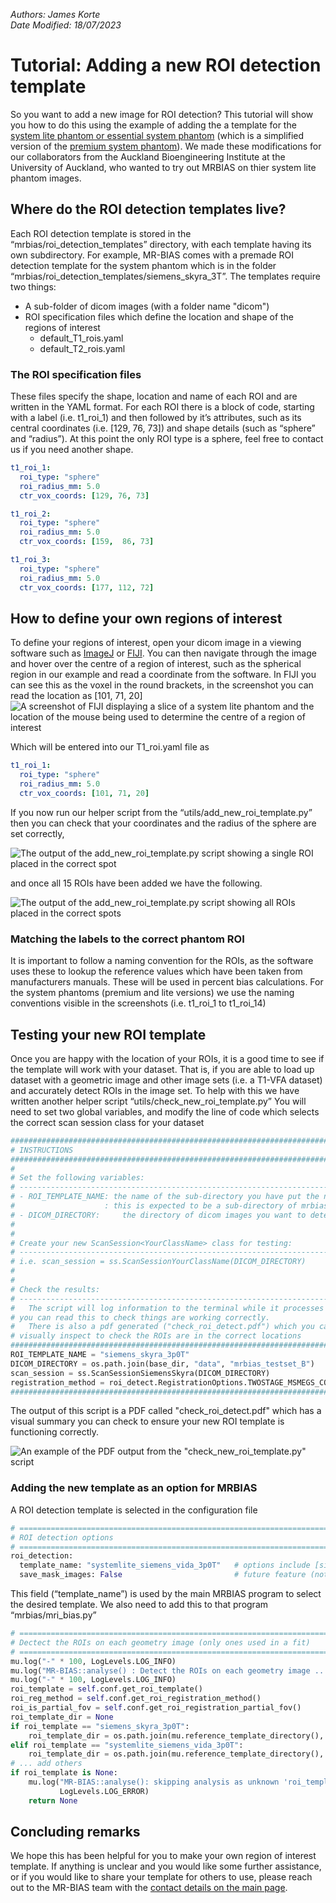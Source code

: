 *Authors: James Korte &nbsp;&nbsp;&nbsp;&nbsp;&nbsp;&nbsp;&nbsp;&nbsp;&nbsp;&nbsp;&nbsp;&nbsp;&nbsp;&nbsp;&nbsp;&nbsp;&nbsp;&nbsp;&nbsp;&nbsp;&nbsp;&nbsp;&nbsp;&nbsp;&nbsp;&nbsp;&nbsp;&nbsp;&nbsp;&nbsp;&nbsp;&nbsp;&nbsp;&nbsp;&nbsp;&nbsp;&nbsp;&nbsp;&nbsp;&nbsp;&nbsp;&nbsp;&nbsp;&nbsp;&nbsp;&nbsp;&nbsp;&nbsp;&nbsp;&nbsp;&nbsp;&nbsp;&nbsp;&nbsp;&nbsp;&nbsp;&nbsp;&nbsp;&nbsp;&nbsp;&nbsp;&nbsp;&nbsp;&nbsp;&nbsp;&nbsp;&nbsp;&nbsp;&nbsp;&nbsp;&nbsp;&nbsp;&nbsp;&nbsp;&nbsp;&nbsp;&nbsp;&nbsp;&nbsp;&nbsp;&nbsp;&nbsp;&nbsp;&nbsp;&nbsp;&nbsp; Date Modified: 18/07/2023*

# Tutorial: Adding a new ROI detection template

So you want to add a new image for ROI detection?  This tutorial will show you how to do this using the example of adding the a template for the [system lite phantom or essential system phantom](https://qmri.com/product/essential-system/) (which is a simplified version of the [premium system phantom](https://qmri.com/product/ismrm-nist-premium-system-phantom/)). We made these modifications for our collaborators from the Auckland Bioengineering Institute at the University of Auckland, who wanted to try out MRBIAS on thier system lite phantom images.

## Where do the ROI detection templates live?
Each ROI detection template is stored in the “mrbias/roi_detection_templates” directory, with each template having its own subdirectory. For example, MR-BIAS comes with a premade ROI detection template for the system phantom which is in the folder “mrbias/roi_detection_templates/siemens_skyra_3T”. The templates require two things:
-	A sub-folder of dicom images (with a folder name "dicom")
-	ROI specification files which define the location and shape of the regions of interest
    - default_T1_rois.yaml
    - default_T2_rois.yaml
    
### The ROI specification files
These files specify the shape, location and name of each ROI and are written in the YAML format. For each ROI there is a block of code, starting with a label (i.e. t1_roi_1) and then followed by it’s attributes, such as its central coordinates (i.e. [129, 76, 73]) and shape details (such as “sphere” and “radius”). At this point the only ROI type is a sphere, feel free to contact us if you need another shape.
```yaml
t1_roi_1:
  roi_type: "sphere"
  roi_radius_mm: 5.0
  ctr_vox_coords: [129, 76, 73]

t1_roi_2:
  roi_type: "sphere"
  roi_radius_mm: 5.0
  ctr_vox_coords: [159,  86, 73]

t1_roi_3:
  roi_type: "sphere"
  roi_radius_mm: 5.0
  ctr_vox_coords: [177, 112, 72]
```

## How to define your own regions of interest
To define your regions of interest, open your dicom image in a viewing software such as [ImageJ](https://imagej.net/ij/download.html) or [FIJI](https://imagej.net/software/fiji/downloads). You can then navigate through the image and hover over the centre of a region of interest, such as the spherical region in our example and read a coordinate from the software. In FIJI you can see this as the voxel in the round brackets, in the screenshot you can read the location as [101, 71, 20]
![A screenshot of FIJI displaying a slice of a system lite phantom and the location of the mouse being used to determine the centre of a region of interest](./assets/add_roi_template_fiji_example.png)
 
Which will be entered into our T1_roi.yaml file as
```yaml
t1_roi_1:
  roi_type: "sphere"
  roi_radius_mm: 5.0
  ctr_vox_coords: [101, 71, 20]
```
 
If you now run our helper script from the “utils/add_new_roi_template.py” then you can check that your coordinates and the radius of the sphere are set correctly,

![The output of the add_new_roi_template.py script showing a single ROI placed in the correct spot](./assets/add_roi_template_one_region.png)

and once all 15 ROIs have been added we have the following. 

![The output of the add_new_roi_template.py script showing all ROIs placed in the correct spots](./assets/add_roi_template_all_regions.png)
 
### Matching the labels to the correct phantom ROI
It is important to follow a naming convention for the ROIs, as the software uses these to lookup the reference values which have been taken from manufacturers manuals. These will be used in percent bias calculations. For the system phantoms (premium and lite versions) we use the naming conventions visible in the screenshots (i.e. t1_roi_1 to t1_roi_14) 

## Testing your new ROI template
Once you are happy with the location of your ROIs, it is a good time to see if the template will work with your dataset. That is, if you are able to load up dataset with a geometric image and other image sets (i.e. a T1-VFA dataset) and accurately detect ROIs in the image set. To help with this we have written another helper script “utils/check_new_roi_template.py”
You will need to set two global variables, and modify the line of code which selects the correct scan session class for your dataset
```python
#################################################################################
# INSTRUCTIONS
#################################################################################
#
# Set the following variables:
# -----------------------------------------------------------------------------
# - ROI_TEMPLATE_NAME: the name of the sub-directory you have put the new ROI template in
#                    : this is expected to be a sub-directory of mrbias/roi_detection_templates
# - DICOM_DIRECTORY:     the directory of dicom images you want to detect ROIs on
#
#
# Create your new ScanSession<YourClassName> class for testing:
# --------------------------------------------------------------------------------
# i.e. scan_session = ss.ScanSessionYourClassName(DICOM_DIRECTORY)
#
#
# Check the results:
# -------------------------------------------------------------------------------
#   The script will log information to the terminal while it processes the data
# you can read this to check things are working correctly.
#   There is also a pdf generated ("check_roi_detect.pdf") which you can
# visually inspect to check the ROIs are in the correct locations
#################################################################################
ROI_TEMPLATE_NAME = "siemens_skyra_3p0T"
DICOM_DIRECTORY = os.path.join(base_dir, "data", "mrbias_testset_B")
scan_session = ss.ScanSessionSiemensSkyra(DICOM_DIRECTORY)
registration_method = roi_detect.RegistrationOptions.TWOSTAGE_MSMEGS_CORELGD # default
#################################################################################
```

The output of this script is a PDF called "check_roi_detect.pdf" which has a visual summary you can check to ensure your new ROI template is functioning correctly.

![An example of the PDF output from the "check_new_roi_template.py" script](./assets/add_roi_template_check.png)


### Adding the new template as an option for MRBIAS
A ROI detection template is selected in the configuration file
```python
# ====================================================================================================================
# ROI detection options
# ====================================================================================================================
roi_detection:
  template_name: "systemlite_siemens_vida_3p0T"   # options include [siemens_skyra_3p0T, systemlite_siemens_vida_3p0T]
  save_mask_images: False                         # future feature (not implemented)
```
This field (“template_name”) is used by the main MRBIAS program to select the desired template. We also need to add this to that program “mrbias/mri_bias.py”
```python
# ===================================================================================================
# Dectect the ROIs on each geometry image (only ones used in a fit)
# ===================================================================================================
mu.log("-" * 100, LogLevels.LOG_INFO)
mu.log("MR-BIAS::analyse() : Detect the ROIs on each geometry image ...", LogLevels.LOG_INFO)
mu.log("-" * 100, LogLevels.LOG_INFO)
roi_template = self.conf.get_roi_template()
roi_reg_method = self.conf.get_roi_registration_method()
roi_is_partial_fov = self.conf.get_roi_registration_partial_fov()
roi_template_dir = None
if roi_template == "siemens_skyra_3p0T":
    roi_template_dir = os.path.join(mu.reference_template_directory(), "siemens_skyra_3p0T")
elif roi_template == "systemlite_siemens_vida_3p0T":
    roi_template_dir = os.path.join(mu.reference_template_directory(), "systemlite_siemens_vida_3p0T")
# ... add others
if roi_template is None:
    mu.log("MR-BIAS::analyse(): skipping analysis as unknown 'roi_template' defined for ROI detection",
           LogLevels.LOG_ERROR)
    return None
```

## Concluding remarks
We hope this has been helpful for you to make your own region of interest template. If anything is unclear and you would like some further assistance, or if you would like to share your template for others to use, please reach out to the MR-BIAS team with the [contact details on the main page](../README.md). 


